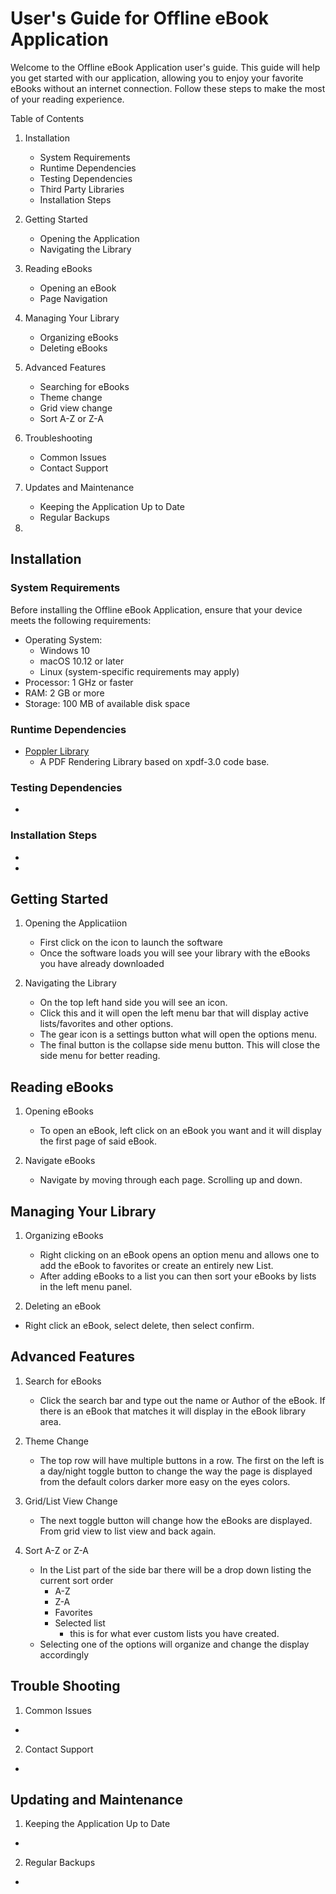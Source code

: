 # User's Guide for Offline eBook Application

Welcome to the Offline eBook Application user's guide. This guide will help you get started with our application, allowing you to enjoy your favorite eBooks without an internet connection. Follow these steps to make the most of your reading experience.

Table of Contents

1. Installation  
   - System Requirements
   - Runtime Dependencies
   - Testing Dependencies
   - Third Party Libraries
   - Installation Steps
   
   

2. Getting Started   
   - Opening the Application
   - Navigating the Library
   
   

3. Reading eBooks
   - Opening an eBook
   - Page Navigation
   
   
   
4. Managing Your Library
   - Organizing eBooks
   - Deleting eBooks
   
   

5. Advanced Features
   - Searching for eBooks
   - Theme change
   - Grid view change
   - Sort A-Z or Z-A
   

6. Troubleshooting
   - Common Issues
   - Contact Support
   
   

7. Updates and Maintenance
   - Keeping the Application Up to Date
   - Regular Backups

8. 
   
   








## Installation

### System Requirements

Before installing the Offline eBook Application, ensure that your device meets the following requirements:

- Operating System: 
  - Windows 10 
  - macOS 10.12 or later 
  - Linux (system-specific requirements may apply)
- Processor: 1 GHz or faster
- RAM: 2 GB or more
- Storage: 100 MB of available disk space

### Runtime Dependencies
- [Poppler Library](https://poppler.freedesktop.org/)
  - A PDF Rendering Library based on xpdf-3.0 code base.

### Testing Dependencies
- 


### Installation Steps
- 
- 


## Getting Started

1. Opening the Applicatiion
    - First click on the icon to launch the software
    - Once the software loads you will see your library with the eBooks you have already downloaded

2. Navigating the Library
    - On the top left hand side you will see an icon. 
    - Click this and it will open the left menu bar that will display active lists/favorites and other options.
    - The gear icon is a settings button what will open the options menu.
    - The final button is the collapse side menu button. This will close the side menu for better reading.

## Reading eBooks

1. Opening eBooks
    - To open an eBook, left click on an eBook you want and it will display the first page of said eBook.

2. Navigate eBooks 
    - Navigate by moving through each page. Scrolling up and down.

## Managing Your Library

1. Organizing eBooks
    - Right clicking on an eBook opens an option menu and allows one to add the eBook to favorites or create an entirely new List.
    - After adding eBooks to a list you can then sort your eBooks by lists in the left menu panel. 

2. Deleting an eBook
- Right click an eBook, select delete, then select confirm.

## Advanced Features

1. Search for eBooks
    - Click the search bar and type out the name or Author of the eBook. If there is an eBook that matches it will display in the eBook library area.

2. Theme Change
    - The top row will have multiple buttons in a row. The first on the left is a day/night toggle button to change the way the page is displayed from the default colors darker more easy on the eyes colors.

3. Grid/List View Change
    - The next toggle button will change how the eBooks are displayed. From grid view to list view and back again.

4. Sort A-Z or Z-A
    - In the List part of the side bar there will be a drop down listing the current sort order
        - A-Z
        - Z-A
        - Favorites
        - Selected list
            - this is for what ever custom lists you have created.
    - Selecting one of the options will organize and change the display accordingly

## Trouble Shooting

1. Common Issues
- 

2. Contact Support
- 

## Updating and Maintenance

1. Keeping the Application Up to Date
- 

2. Regular Backups
- 